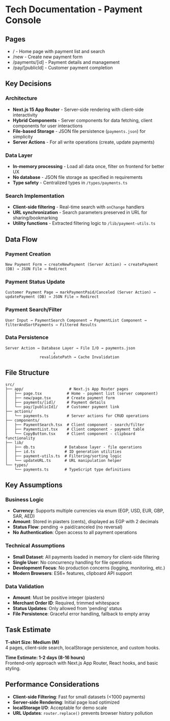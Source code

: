 # Tech Documentation - Payment Console

## Pages

- / - Home page with payment list and search
- /new - Create new payment form
- /payments/[id] - Payment details and management
- /pay/[publicId] - Customer payment completion

## Key Decisions

### Architecture

- **Next.js 15 App Router** - Server-side rendering with client-side interactivity
- **Hybrid Components** - Server components for data fetching, client components for user interactions
- **File-based Storage** - JSON file persistence (`payments.json`) for simplicity
- **Server Actions** - For all write operations (create, update payments)

### Data Layer

- **In-memory processing** - Load all data once, filter on frontend for better UX
- **No database** - JSON file storage as specified in requirements
- **Type safety** - Centralized types in `/types/payments.ts`

### Search Implementation

- **Client-side filtering** - Real-time search with `onChange` handlers
- **URL synchronization** - Search parameters preserved in URL for sharing/bookmarking
- **Utility functions** - Extracted filtering logic to `/lib/payment-utils.ts`

## Data Flow

### Payment Creation

```
New Payment Form → createNewPayment (Server Action) → createPayment (DB) → JSON File → Redirect
```

### Payment Status Update

```
Customer Payment Page → markPaymentPaid/Canceled (Server Action) → updatePayment (DB) → JSON File → Redirect
```

### Payment Search/Filter

```
User Input → PaymentSearch Component → PaymentList Component → filterAndSortPayments → Filtered Results
```

### Data Persistence

```
Server Action → Database Layer → File I/O → payments.json
                     ↓
               revalidatePath → Cache Invalidation
```

## File Structure

```
src/
├── app/                    # Next.js App Router pages
│   ├── page.tsx           # Home - payment list (server component)
│   ├── new/page.tsx       # Create payment form
│   ├── payments/[id]/     # Payment details
│   └── pay/[publicId]/    # Customer payment link
├── actions/
│   └── payments.ts        # Server actions for CRUD operations
├── components/
│   ├── PaymentSearch.tsx  # Client component - search/filter
│   ├── PaymentList.tsx    # Client component - payment table
│   └── CopyButton.tsx     # Client component - clipboard functionality
├── lib/
│   ├── db.ts             # Database layer - file operations
│   ├── id.ts             # ID generation utilities
│   ├── payment-utils.ts  # Filtering/sorting logic
│   └── updateURL.ts      # URL manipulation helper
└── types/
    └── payments.ts       # TypeScript type definitions
```

## Key Assumptions

### Business Logic

- **Currency**: Supports multiple currencies via enum (EGP, USD, EUR, GBP, SAR, AED)
- **Amount**: Stored in piasters (cents), displayed as EGP with 2 decimals
- **Status Flow**: pending → paid/canceled (no reversal)
- **No Authentication**: Open access to all payment operations

### Technical Assumptions

- **Small Dataset**: All payments loaded in memory for client-side filtering
- **Single User**: No concurrency handling for file operations
- **Development Focus**: No production concerns (logging, monitoring, etc.)
- **Modern Browsers**: ES6+ features, clipboard API support

### Data Validation

- **Amount**: Must be positive integer (piasters)
- **Merchant Order ID**: Required, trimmed whitespace
- **Status Updates**: Only allowed from 'pending' status
- **File Persistence**: Graceful error handling, fallback to empty array

## Task Estimate

**T-shirt Size: Medium (M)**  
4 pages, client-side search, localStorage persistence, and custom hooks.

**Time Estimate: 1-2 days (8-16 hours)**  
Frontend-only approach with Next.js App Router, React hooks, and basic styling.

## Performance Considerations

- **Client-side Filtering**: Fast for small datasets (<1000 payments)
- **Server-side Rendering**: Initial page load optimized
- **localStorage I/O**: Acceptable for demo scale
- **URL Updates**: `router.replace()` prevents browser history pollution
